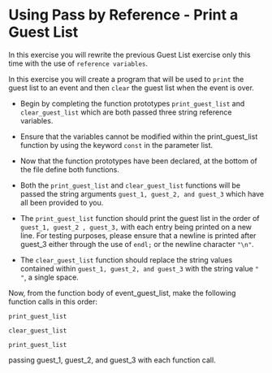 # Using Pass by Reference - Print a Guest List
In this exercise you will rewrite the previous Guest List exercise only this time with the use of `reference variables`.

In this exercise you will create a program that will be used to `print` the guest list to an event and then `clear` the guest list when the event is over.

* Begin by completing the function prototypes `print_guest_list` and `clear_guest_list` which are both passed three string reference variables.
* Ensure that the variables cannot be modified within the print_guest_list function by using the keyword `const` in the parameter list.

* Now that the function prototypes have been declared, at the bottom of the file define both functions.

* Both the `print_guest_list` and `clear_guest_list` functions will be passed the string arguments `guest_1, guest_2, and guest_3` which have all been provided to you.

* The `print_guest_list` function should print the guest list in the order of `guest_1, guest_2 , guest_3,` with each entry being printed on a new line. For testing purposes, please ensure that a newline is printed after guest_3 either through the use of `endl;` or the newline character `"\n"`. 

* The `clear_guest_list` function should replace the string values contained within `guest_1, guest_2, and guest_3` with the string value `" "`, a single space.

Now, from the function body of event_guest_list, make the following function calls in this order:
```
print_guest_list

clear_guest_list

print_guest_list
```
passing guest_1, guest_2, and guest_3 with each function call.